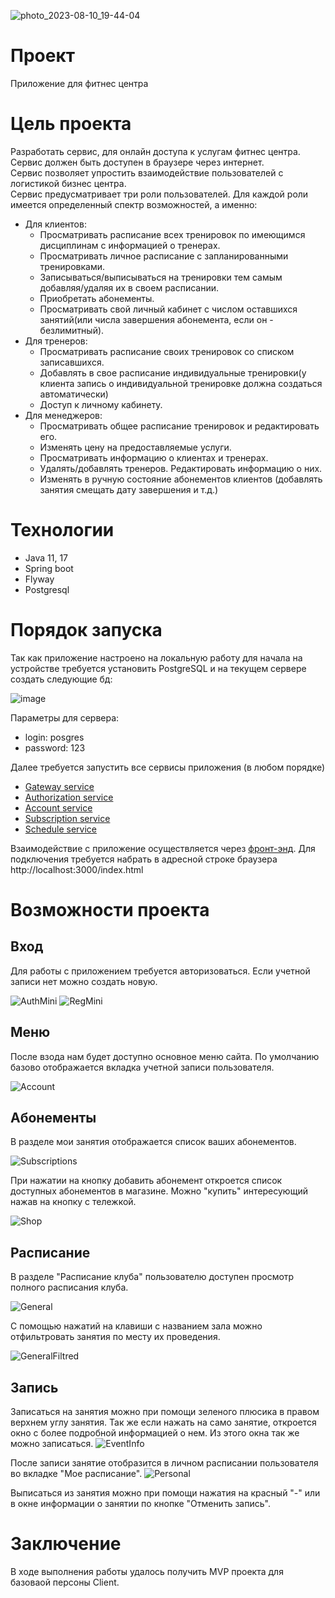 ![photo_2023-08-10_19-44-04](https://github.com/Kiruxin16/accounts/assets/94542550/ed4f8d20-b2e4-4090-a3f7-d507cff74c90)

# Проект

Приложение для фитнес центра

# Цель проекта

Разработать сервис, для онлайн доступа к услугам фитнес центра.  
Сервис должен быть доступен в браузере через интернет.  
Сервис позволяет упростить взаимодействие пользователей с логистикой бизнес центра.  
Сервис предусматривает  три роли пользователей. Для каждой роли имеется определенный спектр возможностей, а именно:  
* Для клиентов:  
  - Просматривать расписание всех тренировок по имеющимся дисциплинам с информацией о тренерах.  
  - Просматривать личное расписание с запланированными тренировками.  
  - Записываться/выписываться на тренировки тем самым добавляя/удаляя их  в своем расписании.  
  - Приобретать абонементы.  
  - Просматривать свой личный кабинет с числом оставшихся занятий(или числа завершения абонемента, если он - безлимитный).  
* Для тренеров:  
  - Просматривать расписание своих тренировок со списком записавшихся.  
  - Добавлять в свое расписание индивидуальные тренировки(у клиента запись о индивидуальной тренировке должна создаться автоматически)  
  - Доступ к личному кабинету.  
* Для менеджеров:  
  - Просматривать общее расписание тренировок и редактировать его.  
  - Изменять цену на предоставляемые услуги.  
  - Просматривать информацию о клиентах и тренерах.  
  - Удалять/добавлять тренеров. Редактировать информацию о них.  
  - Изменять в ручную состояние абонементов клиентов (добавлять занятия смещать дату завершения и т.д.)

 # Технологии

- Java 11, 17
- Spring boot
- Flyway
- Postgresql

# Порядок запуска

Так как приложение настроено на локальную работу для начала на устройстве требуется установить PostgreSQL и на текущем сервере создать следующие бд:

![image](https://github.com/Kiruxin16/accounts/assets/94542550/132e2188-34c1-484f-a715-0ceae2dbc813)

Параметры для сервера:
- login: posgres
- password: 123

Далее требуется запустить все сервисы приложения (в любом порядке)
- [Gateway service](https://github.com/NikitaLubimov/GateWay)
- [Authorization service](https://github.com/NikitaLubimov/Auth-Service)
- [Account service](https://github.com/Kiruxin16/accounts)
- [Subscription service](https://github.com/DenisPugaev/Fitness-Services)
- [Schedule service](https://github.com/Kiruxin16/schedule)

Взаимодействие с приложение осуществляется через [фронт-энд](https://github.com/AlexanderNaide/FitnessClub). Для подключения требуется набрать в адресной строке браузера http://localhost:3000/index.html

# Возможности проекта

## Вход

Для работы с приложением требуется авторизоваться. Если учетной записи нет можно создать новую.

![AuthMini](https://github.com/Kiruxin16/accounts/assets/94542550/6285c75b-e1f4-415e-9d2e-d0a16ea467c8)
![RegMini](https://github.com/Kiruxin16/accounts/assets/94542550/821df4bb-ebf1-41b0-a4d2-982cd36f2549)


## Меню

После взода нам будет доступно основное меню сайта. По умолчанию базово отображается вкладка учетной записи пользователя.

![Account](https://github.com/Kiruxin16/accounts/assets/94542550/be95ae32-32b3-4747-a7b4-d50e28853bb1)

## Абонементы

В разделе мои занятия отображается список ваших абонементов.

![Subscriptions](https://github.com/Kiruxin16/accounts/assets/94542550/22df7edb-7cab-492a-b2d9-fd6e3476a9aa)

При нажатии на кнопку добавить абонемент откроется список доступных абонементов в магазине. Можно "купить" интересующий нажав на кнопку с тележкой.

![Shop](https://github.com/Kiruxin16/accounts/assets/94542550/af69490d-6d9b-4046-ab84-2290f11b013b)

## Расписание

В разделе "Расписание клуба" пользователю доступен просмотр полного расписания клуба.

![General](https://github.com/Kiruxin16/accounts/assets/94542550/bcf6b6a7-c0fd-48de-bdc1-4d5dbf801cf8)

С помощью нажатий на клавиши с названием зала можно отфильтровать занятия по месту их проведения.

![GeneralFiltred](https://github.com/Kiruxin16/accounts/assets/94542550/b2baac41-5f80-4efd-b47e-9480078a29cf)

## Запись 
Записаться на занятия можно при помощи зеленого плюсика в правом верхнем углу занятия. Так же если нажать на само занятие, откроется окно с более подробной информацией о нем. Из этого окна так же можно записаться.
![EventInfo](https://github.com/Kiruxin16/accounts/assets/94542550/5e5fde76-5b01-4bd4-a993-f8d964beb256)

После записи занятие отобразится в личном расписании пользователя во вкладке "Мое расписание".
![Personal](https://github.com/Kiruxin16/accounts/assets/94542550/c236c6fa-9e32-4f72-9e0a-c27d20577bde)

Выписаться из занятия можно при помощи нажатия на красный "-" или в окне информации о занятии по кнопке "Отменить запись".

# Заключение
В ходе выполнения работы удалось получить MVP проекта для базоваой персоны Client. 
